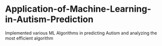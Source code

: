 # Application-of-Machine-Learning-in-Autism-Prediction
Implemented various ML Algorithms in predicting Autism and analyzing the most efficient algorithm
